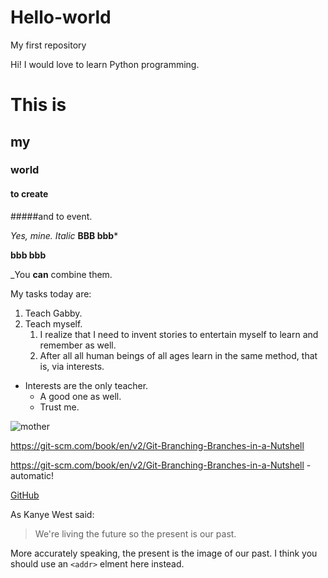 # Hello-world
My first repository

Hi! I would love to learn Python programming.
# This is
## my 
### world
#### to create 
#####and to event.

*Yes, mine.*
_Italic_
**BBB
bbb***

__bbb
bbb__

_You **can** combine  them.

My tasks today are:

1. Teach Gabby.
1. Teach myself.
    1. I realize that I need to invent stories to entertain myself to learn and remember as well.
    1. After all all human beings of all ages learn in the same method, that is, via interests.
  
* Interests are the only teacher.
  *  A good one as well.
    * Trust me.
    
![mother](http://pngimg.com/uploads/bmw_logo/bmw_logo_PNG19714.png)


https://git-scm.com/book/en/v2/Git-Branching-Branches-in-a-Nutshell

https://git-scm.com/book/en/v2/Git-Branching-Branches-in-a-Nutshell - automatic!

[GitHub](https://git-scm.com/book/en/v2/Git-Branching-Branches-in-a-Nutshell)

As Kanye West said:
> We're living the future so
>the present is our past.

More accurately speaking, the present is the image of our past.
I think you should use an `<addr>` elment here instead.
